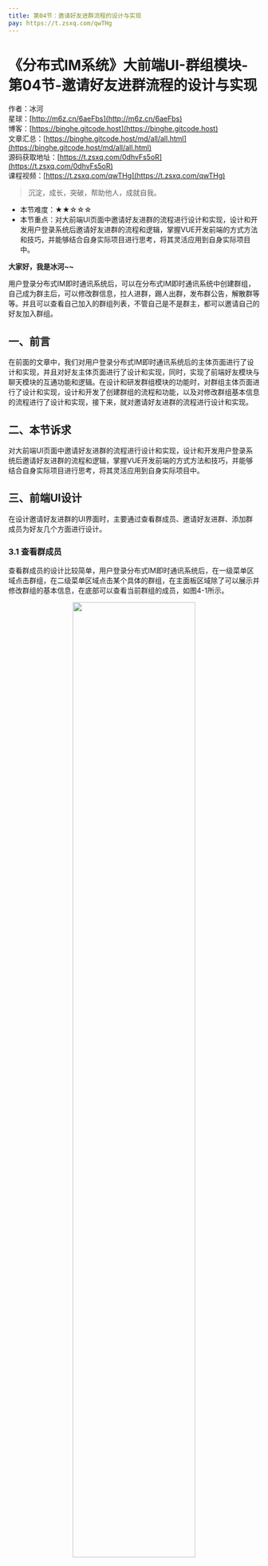 ```yaml
---
title: 第04节：邀请好友进群流程的设计与实现
pay: https://t.zsxq.com/qwTHg
---
```


# 《分布式IM系统》大前端UI-群组模块-第04节-邀请好友进群流程的设计与实现

作者：冰河
<br/>星球：[http://m6z.cn/6aeFbs](http://m6z.cn/6aeFbs)
<br/>博客：[https://binghe.gitcode.host](https://binghe.gitcode.host)
<br/>文章汇总：[https://binghe.gitcode.host/md/all/all.html](https://binghe.gitcode.host/md/all/all.html)
<br/>源码获取地址：[https://t.zsxq.com/0dhvFs5oR](https://t.zsxq.com/0dhvFs5oR)
<br/>课程视频：[https://t.zsxq.com/qwTHg](https://t.zsxq.com/qwTHg)

> 沉淀，成长，突破，帮助他人，成就自我。

* 本节难度：★★☆☆☆
* 本节重点：对大前端UI页面中邀请好友进群的流程进行设计和实现，设计和开发用户登录系统后邀请好友进群的流程和逻辑，掌握VUE开发前端的方式方法和技巧，并能够结合自身实际项目进行思考，将其灵活应用到自身实际项目中。

**大家好，我是冰河~~**

用户登录分布式IM即时通讯系统后，可以在分布式IM即时通讯系统中创建群组，自己成为群主后，可以修改群信息，拉人进群，踢人出群，发布群公告，解散群等等。并且可以查看自己加入的群组列表，不管自己是不是群主，都可以邀请自己的好友加入群组。

## 一、前言

在前面的文章中，我们对用户登录分布式IM即时通讯系统后的主体页面进行了设计和实现，并且对好友主体页面进行了设计和实现，同时，实现了前端好友模块与聊天模块的互通功能和逻辑。在设计和研发群组模块的功能时，对群组主体页面进行了设计和实现，设计和开发了创建群组的流程和功能，以及对修改群组基本信息的流程进行了设计和实现，接下来，就对邀请好友进群的流程进行设计和实现。

## 二、本节诉求

对大前端UI页面中邀请好友进群的流程进行设计和实现，设计和开发用户登录系统后邀请好友进群的流程和逻辑，掌握VUE开发前端的方式方法和技巧，并能够结合自身实际项目进行思考，将其灵活应用到自身实际项目中。

## 三、前端UI设计

在设计邀请好友进群的UI界面时，主要通过查看群成员、邀请好友进群、添加群成员为好友几个方面进行设计。

### 3.1 查看群成员

查看群成员的设计比较简单，用户登录分布式IM即时通讯系统后，在一级菜单区域点击群组，在二级菜单区域点击某个具体的群组，在主面板区域除了可以展示并修改群组的基本信息，在底部可以查看当前群组的成员，如图4-1所示。

<div align="center">
    <img src="https://binghe.gitcode.host/images/project/im/2024-02-16-001.png?raw=true" width="70%">
    <br/>
</div>

可以看到，在主面板区域中，除了可以查看群成员外，还有一个邀请入口，这里的邀请就是邀请好友进群的入口。

### 3.2 邀请好友进群

点击邀请入口，就可以弹出邀请好友的界面，如图4-2所示。

## 查看完整文章

加入[冰河技术](https://public.zsxq.com/groups/48848484411888.html)知识星球，解锁完整技术文章与完整代码